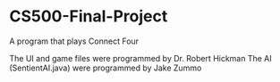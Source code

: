 # CS500-Final-Project
A program that plays Connect Four

The UI and game files were programmed by Dr. Robert Hickman
The AI (SentientAI.java) were programmed by Jake Zummo
